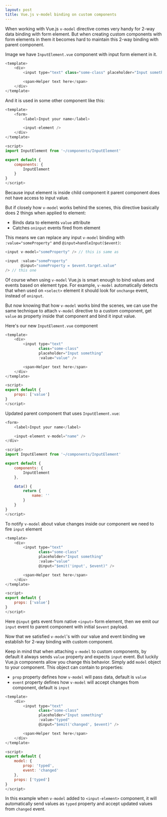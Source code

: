 ```yaml
---
layout: post
title: Vue.js v-model binding on custom components
---
```


When working with Vue.js `v-model` directive comes very handy for 2-way data binding with form element.
But when creating custom components with form elements in them it becomes hard to maintain this 2-way binding with parent component.

Image we have `InputElement.vue` component with input form element in it.
``` js
<template>
    <div>
        <input type="text" class="some-class" placeholder="Input something" />

        <span>Helper text here</span>
    </div>
</template>
```

And it is used in some other component like this:

``` js
<template>
    <form>
        <label>Input your name</label>

        <input-element />
    </div>
</template>

<script>
import InputElement from '~/components/InputElement'

export default {
    components: {
        InputElement
    }
}
</script>
```

Because input element is inside child component it parent component does not have access to input value.

But if closely how `v-model` works behind the scenes, this directive basically does 2 things when applied to element:
* Binds data to elements `value` attribute
* Catches `oninput` events fired from element

This means we can replace any input `v-model` binding with `:value="someProperty"` and `@input=handleInput($event)`:

``` js
<input v-model="someProperty" /> // this is same as

<input :value="someProperty" 
       @input="someProperty = $event.target.value"
/> // this one
```

Of course when using `v-model` Vue.js is smart enough to bind values and events based on element type.
For example, `v-model` automatically detects that when used on `<select>` element it should look for `onchange` event, instead of `oninput`.

But now knowing that how `v-model` works bind the scenes, 
we can use the same technique to attach `v-model` directive to a custom component,
get `value` as property inside that component and bind it input value.

Here's our new `InputElement.vue` component
``` js
<template>
    <div>
        <input type="text"
               class="some-class"
               placeholder="Input something"
               :value="value" />

        <span>Helper text here</span>
    </div>
</template>

<script>
export default {
    props: ['value']
}
</script>
```

Updated parent component that uses `InputElement.vue`:

``` js
<form>
    <label>Input your name</label>

    <input-element v-model="name" />
</div>

<script>
import InputElement from '~/components/InputElement'

export default {
    components: {
        InputElement
    },

    data() {
        return {
            name: ''
        }
    }
}
</script>
```

To notify `v-model` about value changes inside our component we need to fire `input` element

``` js
<template>
    <div>
        <input type="text"
               class="some-class"
               placeholder="Input something"
               :value="value"
               @input="$emit('input', $event)" />

        <span>Helper text here</span>
    </div>
</template>

<script>
export default {
    props: ['value']
}
</script>
```

Here `@input` gets event from native `<input>` form element, then we emit our `input` event to parent component with initial `$event` payload.

Now that we satisfied `v-model`'s with our value and event binding we establish for 2-way binding with custom component.

Keep in mind that when attaching `v-model` to custom components, by default it always sends `value` property and expects `input` event.
But luckily Vue.js components allow you change this behavior.
Simply add `model` object to your component. This object can contain to properties:
* `prop` property defines how `v-model` will pass data, default is `value`
* `event` property defines how `v-model` will accept changes from component, default is `input`

``` js
<template>
    <div>
        <input type="text"
               class="some-class"
               placeholder="Input something"
               :value="typed"
               @input="$emit('changed', $event)" />

        <span>Helper text here</span>
    </div>
</template>

<script>
export default {
    model: {
        prop: 'typed',
        event: 'changed'
    },
    props: ['typed']
}
</script>
```

In this example when `v-model` added to `<input-element>` component,
it will automatically send values as `typed` property and accept updated values from `changed` event.